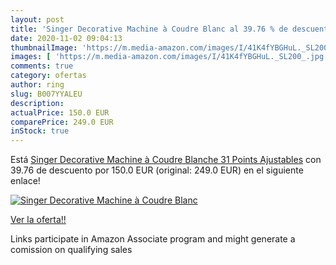 ```yaml
---
layout: post
title: 'Singer Decorative Machine à Coudre Blanc al 39.76 % de descuento'
date: 2020-11-02 09:04:13
thumbnailImage: 'https://m.media-amazon.com/images/I/41K4fYBGHuL._SL200_.jpg'
images: [ 'https://m.media-amazon.com/images/I/41K4fYBGHuL._SL200_.jpg' ]
comments: true
category: ofertas
author: ring
slug: B007YYALEU
description:
actualPrice: 150.0 EUR
comparePrice: 249.0 EUR
inStock: true
---
```


Está [Singer Decorative Machine à Coudre Blanche 31 Points Ajustables](https://www.amazon.fr/dp/B007YYALEU/?tag=tolees0d-21) con 39.76 de descuento por 150.0 EUR (original: 249.0 EUR) en el siguiente enlace!

[![Singer Decorative Machine à Coudre Blanc](https://m.media-amazon.com/images/I/41K4fYBGHuL._SL200_.jpg)](https://www.amazon.fr/dp/B007YYALEU/?tag=tolees0d-21)

[Ver la oferta!!](https://www.amazon.fr/dp/B007YYALEU/?tag=tolees0d-21)

Links participate in Amazon Associate program and might generate a comission on qualifying sales


